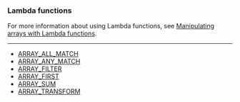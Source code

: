 ### [](#lambda-functions)Lambda functions

For more information about using Lambda functions, see [Manipulating arrays with Lambda functions](/Guides/loading-data/working-with-semi-structured-data/working-with-arrays.html#manipulating-arrays-with-lambda-functions).

* * *

- [ARRAY\_ALL\_MATCH](/sql_reference/functions-reference/Lambda/array-all-match.html)
- [ARRAY\_ANY\_MATCH](/sql_reference/functions-reference/Lambda/array-any-match.html)
- [ARRAY\_FILTER](/sql_reference/functions-reference/Lambda/filter.html)
- [ARRAY\_FIRST](/sql_reference/functions-reference/Lambda/array-first.html)
- [ARRAY\_SUM](/sql_reference/functions-reference/Lambda/array-sum.html)
- [ARRAY\_TRANSFORM](/sql_reference/functions-reference/Lambda/transform.html)